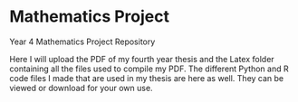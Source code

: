 # Mathematics Project
Year 4 Mathematics Project Repository

Here I will upload the PDF of my fourth year thesis and the Latex folder containing all the files used to compile my PDF. The different Python and R code files I made that are used in my thesis are here as well. They can be viewed or download for your own use.
